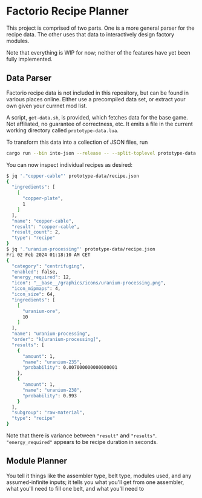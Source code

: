 # Factorio Recipe Planner

This project is comprised of two parts. One is a more general parser for the recipe data. The other uses that data to interactively design factory modules.

Note that everything is WIP for now; neither of the features have yet been fully implemented.

## Data Parser

Factorio recipe data is not included in this repository, but can be found in various places online. Either use a precompiled data set, or extract your own given your currnet mod list.

A script, `get-data.sh`, is provided, which fetches data for the base game. Not affiliated, no guarantee of correctness, etc. It emits a file in the current working directory called `prototype-data.lua`.

To transform this data into a collection of JSON files, run

```sh
cargo run --bin into-json --release -- --split-toplevel prototype-data.lua prototype-data
```

You can now inspect individual recipes as desired:

```sh
$ jq '."copper-cable"' prototype-data/recipe.json
{
  "ingredients": [
    [
      "copper-plate",
      1
    ]
  ],
  "name": "copper-cable",
  "result": "copper-cable",
  "result_count": 2,
  "type": "recipe"
}
$ jq '."uranium-processing"' prototype-data/recipe.json
Fri 02 Feb 2024 01:18:10 AM CET
{
  "category": "centrifuging",
  "enabled": false,
  "energy_required": 12,
  "icon": "__base__/graphics/icons/uranium-processing.png",
  "icon_mipmaps": 4,
  "icon_size": 64,
  "ingredients": [
    [
      "uranium-ore",
      10
    ]
  ],
  "name": "uranium-processing",
  "order": "k[uranium-processing]",
  "results": [
    {
      "amount": 1,
      "name": "uranium-235",
      "probability": 0.007000000000000001
    },
    {
      "amount": 1,
      "name": "uranium-238",
      "probability": 0.993
    }
  ],
  "subgroup": "raw-material",
  "type": "recipe"
}
```

Note that there is variance between `"result"` and `"results"`. `"energy_required"` appears to be recipe duration in seconds.

## Module Planner

You tell it things like the assembler type, belt type, modules used, and any assumed-infinite inputs; it tells you what you'll get from one assembler, what you'll need to fill one belt, and what you'll need to
